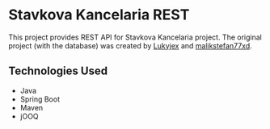 # Stavkova Kancelaria REST

This project provides REST API for Stavkova Kancelaria project. The original project (with the database) was created by [Lukyjex](https://github.com/Lukyjex) and [malikstefan77xd](https://github.com/malikstefan77xd).

## Technologies Used

- Java
- Spring Boot
- Maven
- jOOQ
